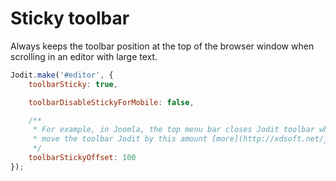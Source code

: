 # Sticky toolbar

Always keeps the toolbar position at the top of the browser window when scrolling in an editor with large text.

```js
Jodit.make('#editor', {
	toolbarSticky: true,

	toolbarDisableStickyForMobile: false,

	/**
	 * For example, in Joomla, the top menu bar closes Jodit toolbar when scrolling. Therefore, it is necessary to
	 * move the toolbar Jodit by this amount [more](http://xdsoft.net/jodit/docs/#2.5.57)
	 */
	toolbarStickyOffset: 100
});
```

